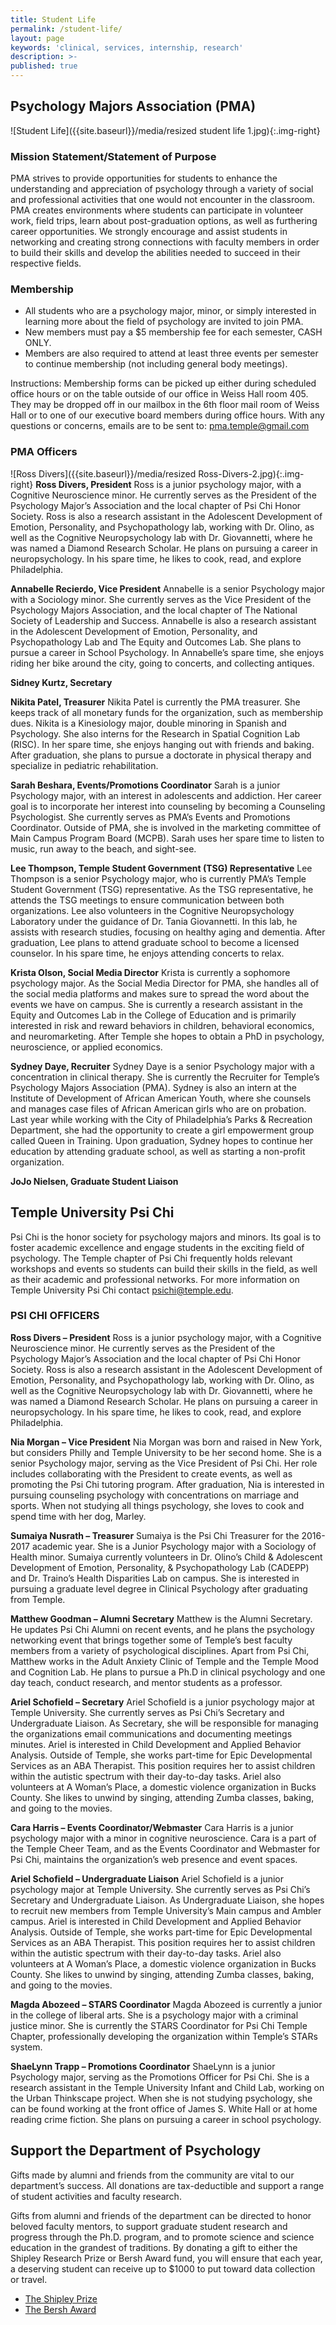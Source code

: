 ```yaml
---
title: Student Life
permalink: /student-life/
layout: page
keywords: 'clinical, services, internship, research'
description: >-
published: true
---
```


## Psychology Majors Association (PMA)
![Student Life]({{site.baseurl}}/media/resized student life 1.jpg){:.img-right}
### Mission Statement/Statement of Purpose

PMA strives to provide opportunities for students to enhance the understanding and appreciation of psychology through a variety of social and professional activities that one would not encounter in the classroom. PMA creates environments where students can participate in volunteer work, field trips, learn about post-graduation options, as well as furthering career opportunities. We strongly encourage and assist students in networking and creating strong connections with faculty members in order to build their skills and develop the abilities needed to succeed in their respective fields.

### Membership

- All students who are a psychology major, minor, or simply interested in learning more about the field of psychology are invited to join PMA.
- New members must pay a $5 membership fee for each semester, CASH ONLY.
- Members are also required to attend at least three events per semester to continue membership (not including general body meetings).

Instructions: Membership forms can be picked up either during scheduled office hours or on the table outside of our office in Weiss Hall room 405. They may be dropped off in our mailbox in the 6th floor mail room of Weiss Hall or to one of our executive board members during office hours. With any questions or concerns, emails are to be sent to: pma.temple@gmail.com

### PMA Officers
![Ross Divers]({{site.baseurl}}/media/resized Ross-Divers-2.jpg){:.img-right}
**Ross Divers, President**
Ross is a junior psychology major, with a Cognitive Neuroscience minor. He currently serves as the President of the Psychology Major’s Association and the local chapter of Psi Chi Honor Society.  Ross is also a research assistant in the Adolescent Development of Emotion, Personality, and Psychopathology lab, working with Dr. Olino, as well as the Cognitive Neuropsychology lab with Dr. Giovannetti, where he was named a Diamond Research Scholar. He plans on pursuing a career in neuropsychology.  In his spare time,  he likes to cook, read, and explore Philadelphia.

**Annabelle Recierdo, Vice President**
Annabelle is a senior Psychology major with a Sociology minor. She currently serves as the Vice President of the Psychology Majors Association, and the local chapter of The National Society of Leadership and Success. Annabelle is also a research assistant in the Adolescent Development of Emotion, Personality, and Psychopathology Lab and The Equity and Outcomes Lab. She plans to pursue a career in School Psychology. In Annabelle’s spare time, she enjoys riding her bike around the city, going to concerts, and collecting antiques.

**Sidney Kurtz, Secretary**

**Nikita Patel, Treasurer**
Nikita Patel is currently the PMA treasurer. She keeps track of all monetary funds for the organization, such as membership dues. Nikita is a Kinesiology major, double minoring in Spanish and Psychology. She also interns for the Research in Spatial Cognition Lab (RISC). In her spare time, she enjoys hanging out with friends and baking. After graduation, she plans to pursue a doctorate in physical therapy and specialize in pediatric rehabilitation.

**Sarah Beshara, Events/Promotions Coordinator**
Sarah is a junior Psychology major, with an interest in adolescents and addiction. Her career goal is to incorporate her interest into counseling by becoming a Counseling Psychologist. She currently serves as PMA’s Events and Promotions Coordinator. Outside of PMA, she is involved in the marketing committee of Main Campus Program Board (MCPB). Sarah uses her spare time to listen to music, run away to the beach, and sight-see.

**Lee Thompson, Temple Student Government (TSG) Representative**
Lee Thompson is a senior Psychology major, who is currently PMA’s Temple Student Government (TSG) representative. As the TSG representative, he attends the TSG meetings to ensure communication between both organizations. Lee also volunteers in the Cognitive Neuropsychology Laboratory under the guidance of Dr. Tania Giovannetti.  In this lab, he assists with research studies, focusing on healthy aging and dementia. After graduation, Lee plans to attend graduate school to become a licensed counselor. In his spare time, he enjoys attending concerts to relax.

**Krista Olson, Social Media Director**
Krista is currently a sophomore psychology major. As the Social Media Director for PMA, she handles all of the social media platforms and makes sure to spread the word about the events we have on campus. She is currently a research assistant in the Equity and Outcomes Lab in the College of Education and is primarily interested in risk and reward behaviors in children, behavioral economics, and neuromarketing. After Temple she hopes to obtain a PhD in psychology, neuroscience, or applied economics.

**Sydney Daye, Recruiter**
Sydney Daye is a senior Psychology major with a concentration in clinical therapy. She is currently the Recruiter for Temple’s Psychology Majors Association (PMA). Sydney is also an intern at the Institute of Development of African American Youth, where she counsels and manages case files of African American girls who are on probation. Last year while working with the City of Philadelphia’s Parks & Recreation Department, she had the opportunity to create a girl empowerment group called Queen in Training. Upon graduation, Sydney hopes to continue her education by attending graduate school, as well as starting a non-profit organization.

**JoJo Nielsen, Graduate Student Liaison**

## Temple University Psi Chi

Psi Chi is the honor society for psychology majors and minors. Its goal is to foster academic excellence and engage students in the exciting field of psychology. The Temple chapter of Psi Chi frequently holds relevant workshops and events so students can build their skills in the field, as well as their academic and professional networks. For more information on Temple University Psi Chi contact psichi@temple.edu.

### PSI CHI OFFICERS

**Ross Divers – President**
Ross is a junior psychology major, with a Cognitive Neuroscience minor.  He currently serves as the President of the Psychology Major’s Association and the local chapter of Psi Chi Honor Society.  Ross is also a research assistant in the Adolescent Development of Emotion, Personality, and Psychopathology lab, working with Dr. Olino, as well as the Cognitive Neuropsychology lab with Dr. Giovannetti, where he was named a Diamond Research Scholar.  He plans on pursuing a career in neuropsychology.  In his spare time,  he likes to cook, read, and explore Philadelphia.

**Nia Morgan – Vice President**
Nia Morgan was born and raised in New York, but considers Philly and Temple University to be her second home. She is a senior Psychology major, serving as the Vice President of Psi Chi. Her role includes collaborating with the President to create events, as well as promoting the Psi Chi tutoring program. After graduation, Nia is interested in pursuing counseling psychology with concentrations on marriage and sports. When not studying all things psychology, she loves to cook and spend time with her dog, Marley.

**Sumaiya Nusrath – Treasurer**
Sumaiya is the Psi Chi Treasurer for the 2016-2017 academic year. She is a Junior Psychology major with a Sociology of Health minor. Sumaiya currently volunteers in Dr. Olino’s Child & Adolescent Development of Emotion, Personality, & Psychopathology Lab (CADEPP) and Dr. Traino’s Health Disparities Lab on campus. She is interested in pursuing a graduate level degree in Clinical Psychology after graduating from Temple.

**Matthew Goodman – Alumni Secretary**
Matthew is the Alumni Secretary. He updates Psi Chi Alumni on recent events, and he plans the psychology networking event that brings together some of Temple’s best faculty members from a variety of psychological disciplines. Apart from Psi Chi, Matthew works in the Adult Anxiety Clinic of Temple and the Temple Mood and Cognition Lab. He plans to pursue a Ph.D in clinical psychology and one day teach, conduct research, and mentor students as a professor.

**Ariel Schofield – Secretary**
Ariel Schofield is a junior psychology major at Temple University.  She currently serves as Psi Chi’s Secretary and Undergraduate Liaison. As Secretary, she will be responsible for managing the organizations email communications and documenting meetings minutes. Ariel is interested in Child Development and Applied Behavior Analysis. Outside of Temple, she works part-time for Epic Developmental Services as an ABA Therapist. This position requires her to assist children within the autistic spectrum with their day-to-day tasks. Ariel also volunteers at A Woman’s Place, a domestic violence organization in Bucks County. She likes to unwind by singing, attending Zumba classes, baking, and going to the movies.

**Cara Harris – Events Coordinator/Webmaster**
Cara Harris is a junior psychology major with a minor in cognitive neuroscience. Cara is a part of the Temple Cheer Team, and as the Events Coordinator and Webmaster for Psi Chi, maintains the organization’s web presence and event spaces.

**Ariel Schofield – Undergraduate Liaison**
Ariel Schofield is a junior psychology major at Temple University.  She currently serves as Psi Chi’s Secretary and Undergraduate Liaison. As Undergraduate Liaison, she hopes to recruit new members from Temple University’s Main campus and Ambler campus. Ariel is interested in Child Development and Applied Behavior Analysis. Outside of Temple, she works part-time for Epic Developmental Services as an ABA Therapist. This position requires her to assist children within the autistic spectrum with their day-to-day tasks. Ariel also volunteers at A Woman’s Place, a domestic violence organization in Bucks County. She likes to unwind by singing, attending Zumba classes, baking, and going to the movies.

**Magda Abozeed – STARS Coordinator**
Magda Abozeed is currently a junior in the college of liberal arts. She is a psychology major with a criminal justice minor. She is currently the STARS Coordinator for Psi Chi Temple Chapter, professionally developing the organization within Temple’s STARs system.

**ShaeLynn Trapp – Promotions Coordinator**
ShaeLynn is a junior Psychology major, serving as the Promotions Officer for Psi Chi. She is a research assistant in the Temple University Infant and Child Lab, working on the Urban Thinkscape project. When she is not studying psychology, she can be found working at the front office of James S. White Hall or at home reading crime fiction. She plans on pursuing a career in school psychology.

## Support the Department of Psychology

Gifts made by alumni and friends from the community are vital to our department’s success. All donations are tax-deductible and support a range of student activities and faculty research.

Gifts from alumni and friends of the department can be directed to honor beloved faculty mentors, to support graduate student research and progress through the Ph.D. program, and to promote science and science education in the grandest of traditions. By donating a gift to either the Shipley Research Prize or Bersh Award fund, you will ensure that each year, a deserving student can receive up to $1000 to put toward data collection or travel.

- [The Shipley Prize](http://www.cla.temple.edu/psychology/files/2017/01/Psychology-Department-Awards.pdf)
- [The Bersh Award](http://www.cla.temple.edu/psychology/files/2017/01/Psychology-Department-Awards.pdf)
